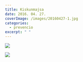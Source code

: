 ```yaml
---
title: Kiskunmajsa
date: 2016. 04. 27.
coverImage: /images/20160427-1.jpg
categories:
  - prevencio
excerpt: " "
---
```

![](/images/20160427-2.jpg)

![](/images/20160427-3.jpg)
